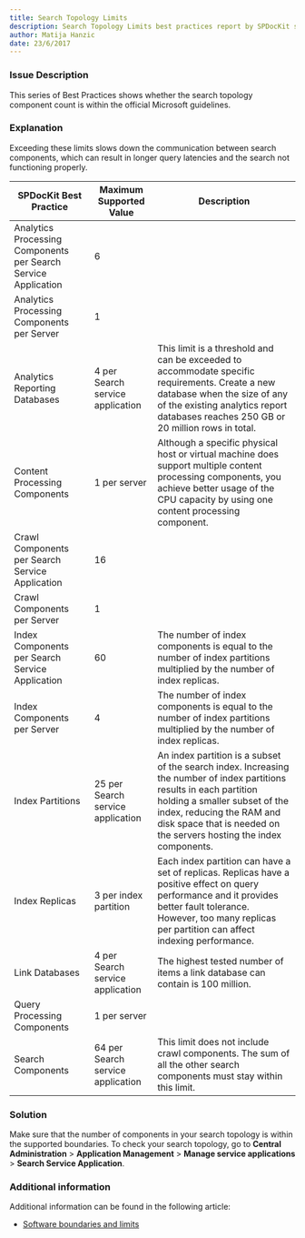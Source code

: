 ```yaml
---
title: Search Topology Limits
description: Search Topology Limits best practices report by SPDocKit shows whether the search topology component count is within the official Microsoft guidelines.
author: Matija Hanzic
date: 23/6/2017
---
```

### Issue Description
This series of Best Practices shows whether the search topology component count is within the official Microsoft guidelines.
### Explanation
Exceeding these limits slows down the communication between search components, which can result in longer query latencies and the search not functioning properly.

| SPDocKit Best Practice                                         | Maximum Supported Value           | Description                                                                                                                                                                                                                                                |
|----------------------------------------------------------------|-----------------------------------|------------------------------------------------------------------------------------------------------------------------------------------------------------------------------------------------------------------------------------------------------------|
| Analytics Processing Components per Search Service Application |                 6                 |                                                                                                                                                                                                                                                            |
| Analytics Processing Components per Server                     |                 1                 |                                                                                                                                                                                                                                                            |
| Analytics Reporting Databases                                  | 4 per Search service application  | This limit is a threshold and can be exceeded to accommodate specific requirements. Create a new database when the size of any of the existing analytics report databases reaches 250 GB or 20 million rows in total.                                      |
| Content Processing Components                                  | 1 per server                      | Although a specific physical host or virtual machine does support multiple content processing components, you achieve better usage of the CPU capacity by using one content processing component.                                                          |
| Crawl Components per Search Service Application                |                 16                |                                                                                                                                                                                                                                                            |
| Crawl Components per Server                                    |                 1                 |                                                                                                                                                                                                                                                            |
| Index Components per Search Service Application                |                 60                | The number of index components is equal to the number of index partitions multiplied by the number of index replicas.                                                                                                                                      |
| Index Components per Server                                    |                 4                 | The number of index components is equal to the number of index partitions multiplied by the number of index replicas.                                                                                                                                      |
| Index Partitions                                               | 25 per Search service application | An index partition is a subset of the search index. Increasing the number of index partitions results in each partition holding a smaller subset of the index, reducing the RAM and disk space that is needed on the servers hosting the index components. |
| Index Replicas                                                 | 3 per index partition             | Each index partition can have a set of replicas. Replicas have a positive effect on query performance and it provides better fault tolerance. However, too many replicas per partition can affect indexing performance.                                    |
| Link Databases                                                 | 4 per Search service application  | The highest tested number of items a link database can contain is 100 million.                                                                                                                                                                             |
| Query Processing Components                                    | 1 per server                      |                                                                                                                                                                                                                                                            |
| Search Components                                              | 64 per Search service application | This limit does not include crawl components. The sum of all the other search components must stay within this limit.                                                                                                                                      |

### Solution
Make sure that the number of components in your search topology is within the supported boundaries. To check your search topology, go to **Central Administration** > **Application Management** > **Manage service applications** > **Search Service Application**.
### Additional information 
Additional information can be found in the following article:
* [Software boundaries and limits](https://technet.microsoft.com/en-us/library/cc262787%28v=office.15%29.aspx#Search)
